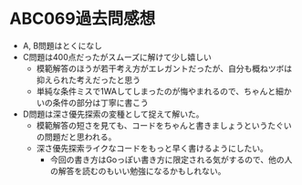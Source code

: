 # ABC069過去問感想

- A, B問題はとくになし
- C問題は400点だったがスムーズに解けて少し嬉しい
    - 模範解答のほうが若干考え方がエレガントだったが、自分も概ねツボは抑えられた考えだったと思う
    - 単純な条件ミスで1WAしてしまったのが悔やまれるので、ちゃんと細かいの条件の部分は丁寧に書こう
- D問題は深さ優先探索の変種として捉えて解いた。
    - 模範解答の短さを見ても、コードをちゃんと書きましょうというたぐいの問題だと思われる。
    - 深さ優先探索ライクなコードをもっと早く書けるようにしたい。
        - 今回の書き方はGoっぽい書き方に限定される気がするので、他の人の解答を読むのもいい勉強になるかもしれない。
